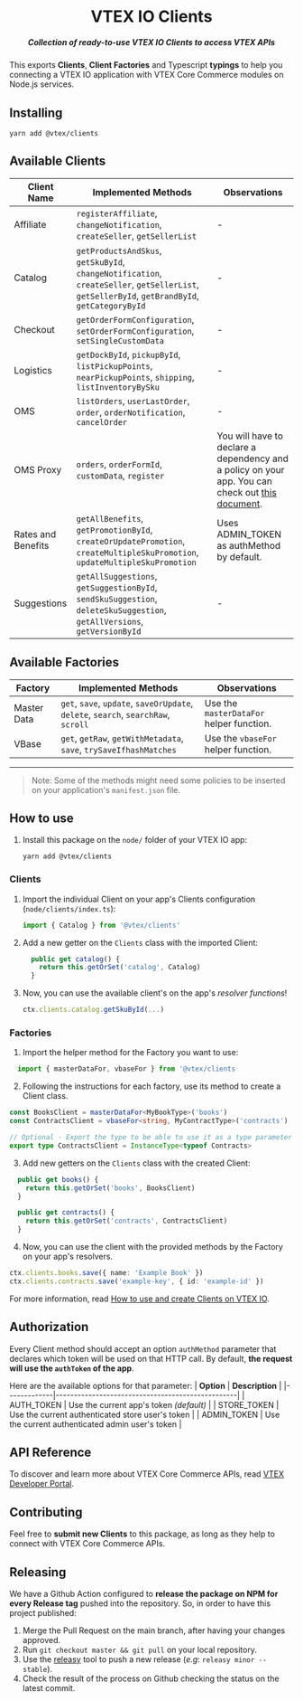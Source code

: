 <h1 align="center">
  VTEX IO Clients
</h1>
<h5 align="center">Collection of <i>ready-to-use</i> VTEX IO Clients to access VTEX APIs</h5>

This exports **Clients**, **Client Factories** and Typescript **typings** to help you connecting a VTEX IO application with VTEX Core Commerce modules on Node.js services.

## Installing

```
yarn add @vtex/clients
```

## Available Clients

| **Client Name**    | **Implemented Methods**                                                                                                     | Observations                                                                                                                                                                                        |
| ------------------ | --------------------------------------------------------------------------------------------------------------------------- | --------------------------------------------------------------------------------------------------------------------------------------------------------------------------------------------------- |
| Affiliate          | `registerAffiliate`, `changeNotification`, `createSeller`, `getSellerList`                                                  | -                                                                                                                                                                                                   |
| Catalog            | `getProductsAndSkus`, `getSkuById`, `changeNotification`, `createSeller`, `getSellerList`, `getSellerById`, `getBrandById`, `getCategoryById`                  | -                                                                                                                                                                                                   |
| Checkout           | `getOrderFormConfiguration`, `setOrderFormConfiguration`, `setSingleCustomData`                                             | -                                                                                                                                                                                                   |
| Logistics          | `getDockById`, `pickupById`, `listPickupPoints`, `nearPickupPoints`, `shipping`, `listInventoryBySku`                                             | -                                                                                                                                                                                                   |
| OMS                | `listOrders`, `userLastOrder`, `order`, `orderNotification`, `cancelOrder`                                                  | -                                                                                                                                                                                                   |
| OMS Proxy          | `orders`, `orderFormId`, `customData`, `register`                                                                           | You will have to declare a dependency and a policy on your app. You can check out [this document](https://www.notion.so/How-to-use-the-OMS-API-Proxy-application-e82f11ff896247c58a7e2e658d631516). |
| Rates and Benefits | `getAllBenefits`, `getPromotionById`, `createOrUpdatePromotion`, `createMultipleSkuPromotion`, `updateMultipleSkuPromotion` | Uses ADMIN_TOKEN as authMethod by default.                                                                                                                                                          |
| Suggestions        | `getAllSuggestions`, `getSuggestionById`, `sendSkuSuggestion`, `deleteSkuSuggestion`, `getAllVersions`, `getVersionById`    | -                                                                                                                                                                                                   |

## Available Factories

| **Factory** | **Implemented Methods**                                                  | Observations                             |
| ----------- | ------------------------------------------------------------------------ | ---------------------------------------- |
| Master Data | `get`, `save`, `update`, `saveOrUpdate`, `delete`, `search`, `searchRaw`, `scroll` | Use the `masterDataFor` helper function. |
| VBase       | `get`, `getRaw`, `getWithMetadata`, `save`, `trySaveIfhashMatches`       | Use the `vbaseFor` helper function.      |

---

> Note: Some of the methods might need some policies to be inserted on your application's `manifest.json` file.

## How to use

1. Install this package on the `node/` folder of your VTEX IO app:
   ```
   yarn add @vtex/clients
   ```

### Clients

1. Import the individual Client on your app's Clients configuration (`node/clients/index.ts`):
   ```typescript
   import { Catalog } from '@vtex/clients'
   ```
2. Add a new getter on the `Clients` class with the imported Client:
   ```typescript
     public get catalog() {
       return this.getOrSet('catalog', Catalog)
     }
   ```
3. Now, you can use the available client's on the app's _resolver functions_!
   ```typescript
   ctx.clients.catalog.getSkuById(...)
   ```

### Factories

1. Import the helper method for the Factory you want to use:

```typescript
  import { masterDataFor, vbaseFor } from '@vtex/clients
```

2. Following the instructions for each factory, use its method to create a Client class.

```typescript
const BooksClient = masterDataFor<MyBookType>('books')
const ContractsClient = vbaseFor<string, MyContractType>('contracts')

// Optional - Export the type to be able to use it as a type parameter
export type ContractsClient = InstanceType<typeof Contracts>
```

3. Add new getters on the `Clients` class with the created Client:

```typescript
  public get books() {
    return this.getOrSet('books', BooksClient)
  }

  public get contracts() {
    return this.getOrSet('contracts', ContractsClient)
  }
```

4. Now, you can use the client with the provided methods by the Factory on your app's resolvers.

```typescript
ctx.clients.books.save({ name: 'Example Book' })
ctx.clients.contracts.save('example-key', { id: 'example-id' })
```

For more information, read [How to use and create Clients on VTEX IO](https://www.notion.so/How-to-use-and-create-Clients-on-VTEX-IO-1dbd20c928c642d0ba059d5efbe7874b).

## Authorization

Every Client method should accept an option `authMethod` parameter that declares which token will be used on that HTTP call. By default, **the request will use the `authToken` of the app**.

Here are the available options for that parameter:
| **Option** | **Description** |
|-------------|--------------------------------------------------|
| AUTH_TOKEN | Use the current app's token _(default)_ |
| STORE_TOKEN | Use the current authenticated store user's token |
| ADMIN_TOKEN | Use the current authenticated admin user's token |

## API Reference

To discover and learn more about VTEX Core Commerce APIs, read [VTEX Developer Portal](https://developers.vtex.com/reference).

## Contributing

Feel free to **submit new Clients** to this package, as long as they help to connect with VTEX Core Commerce APIs.

## Releasing

We have a Github Action configured to **release the package on NPM for every Release tag** pushed into the repository. So, in order to have this project published:

1. Merge the Pull Request on the main branch, after having your changes approved.
2. Run `git checkout master && git pull` on your local repository.
3. Use the [releasy](https://www.npmjs.com/package/releasy) tool to push a new release (_e.g_: `releasy minor --stable`).
4. Check the result of the process on Github checking the status on the latest commit.
